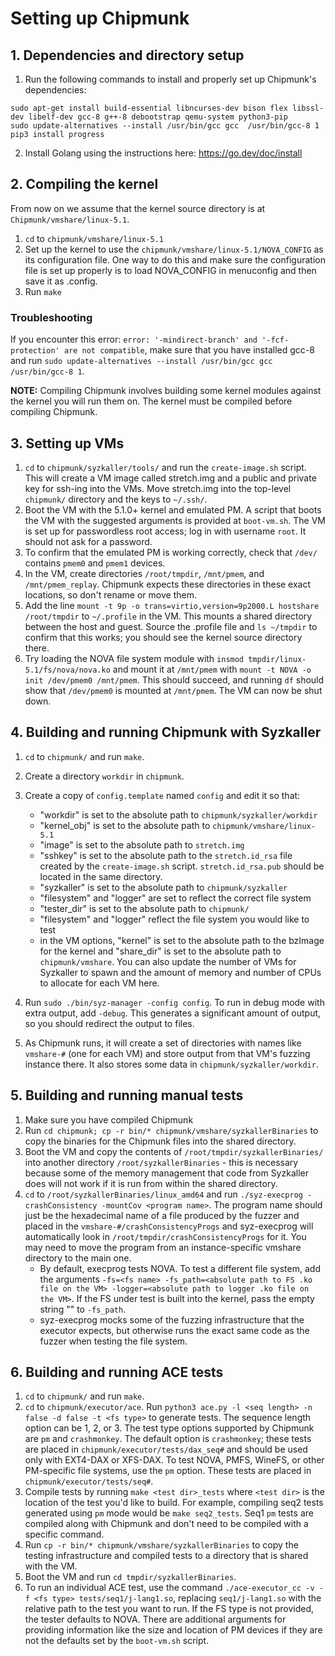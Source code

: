 # Setting up Chipmunk

## 1. Dependencies and directory setup
1. Run the following commands to install and properly set up Chipmunk's dependencies:
```
sudo apt-get install build-essential libncurses-dev bison flex libssl-dev libelf-dev gcc-8 g++-8 debootstrap qemu-system python3-pip 
sudo update-alternatives --install /usr/bin/gcc gcc  /usr/bin/gcc-8 1
pip3 install progress
```
2. Install Golang using the instructions here: https://go.dev/doc/install

## 2. Compiling the kernel
From now on we assume that the kernel source directory is at `Chipmunk/vmshare/linux-5.1`.
1. `cd` to `chipmunk/vmshare/linux-5.1`
2. Set up the kernel to use the `chipmunk/vmshare/linux-5.1/NOVA_CONFIG` as its configuration file. One way to do this and make sure the configuration file is set up properly is to load NOVA_CONFIG in menuconfig and then save it as .config. 
3. Run `make`

### Troubleshooting

If you encounter this error: `error: '-mindirect-branch' and '-fcf-protection' are not compatible`, make sure that you have installed gcc-8 and run `sudo update-alternatives --install /usr/bin/gcc gcc  /usr/bin/gcc-8 1`.

**NOTE:** Compiling Chipmunk involves building some kernel modules against the kernel you will run them on. The kernel must be compiled before compiling Chipmunk.

## 3. Setting up VMs
1. `cd` to `chipmunk/syzkaller/tools/` and run the `create-image.sh` script. This will create a VM image called stretch.img and a public and private key for ssh-ing into the VMs. Move stretch.img into the top-level `chipmunk/` directory and the keys to `~/.ssh/`. 
2. Boot the VM with the 5.1.0+ kernel and emulated PM. A script that boots the VM with the suggested arguments is provided at `boot-vm.sh`. The VM is set up for passwordless root access; log in with username `root`. It should not ask for a password.
3. To confirm that the emulated PM is working correctly, check that `/dev/` contains `pmem0` and `pmem1` devices. 
4. In the VM, create directories `/root/tmpdir`, `/mnt/pmem`, and `/mnt/pmem_replay`. Chipmunk expects these directories in these exact locations, so don't rename or move them. 
5. Add the line `mount -t 9p -o trans=virtio,version=9p2000.L hostshare /root/tmpdir` to `~/.profile` in the VM. This mounts a shared directory between the host and guest. Source the .profile file and `ls ~/tmpdir` to confirm that this works; you should see the kernel source directory there. 
6. Try loading the NOVA file system module with `insmod tmpdir/linux-5.1/fs/nova/nova.ko` and mount it at `/mnt/pmem` with `mount -t NOVA -o init /dev/pmem0 /mnt/pmem`. This should succeed, and running `df` should show that `/dev/pmem0` is mounted at `/mnt/pmem`. The VM can now be shut down.

## 4. Building and running Chipmunk with Syzkaller
1. `cd` to `chipmunk/` and run `make`.
2. Create a directory `workdir` in `chipmunk`.
3. Create a copy of `config.template` named `config` and edit it so that:

    - "workdir" is set to the absolute path to `chipmunk/syzkaller/workdir`
    - "kernel_obj" is set to the absolute path to `chipmunk/vmshare/linux-5.1`
    - "image" is set to the absolute path to `stretch.img`
    - "sshkey" is set to the absolute path to the `stretch.id_rsa` file created by the `create-image.sh` script. `stretch.id_rsa.pub` should be located in the same directory.
    - "syzkaller" is set to the absolute path to `chipmunk/syzkaller`
    - "filesystem" and "logger" are set to reflect the correct file system
    - "tester_dir" is set to the absolute path to `chipmunk/`
    - "filesystem" and "logger" reflect the file system you would like to test
    - in the VM options, "kernel" is set to the absolute path to the bzImage for the kernel and "share_dir" is set to the absolute path to `chipmunk/vmshare`. You can also update the number of VMs for Syzkaller to spawn and the amount of memory and number of CPUs to allocate for each VM here.
4. Run `sudo ./bin/syz-manager -config config`. To run in debug mode with extra output, add `-debug`. This generates a significant amount of output, so you should redirect the output to files.
5. As Chipmunk runs, it will create a set of directories with names like `vmshare-#` (one for each VM) and store output from that VM's fuzzing instance there. It also stores some data in `chipmunk/syzkaller/workdir`.

## 5. Building and running manual tests

1. Make sure you have compiled Chipmunk
2. Run `cd chipmunk; cp -r bin/* chipmunk/vmshare/syzkallerBinaries` to copy the binaries for the Chipmunk files into the shared directory. 
3. Boot the VM and copy the contents of `/root/tmpdir/syzkallerBinaries/` into another directory `/root/syzkallerBinaries` - this is necessary because some of the memory management that code from Syzkaller does will not work if it is run from within the shared directory. 
4. `cd` to `/root/syzkallerBinaries/linux_amd64` and run `./syz-execprog -crashConsistency -mountCov <program name>`. The program name should just be the hexadecimal name of a file produced by the fuzzer and placed in the `vmshare-#/crashConsistencyProgs` and syz-execprog will automatically look in `/root/tmpdir/crashConsistencyProgs` for it. You may need to move the program from an instance-specific vmshare directory to the main one. 
    - By default, execprog tests NOVA. To test a different file system, add the arguments `-fs=<fs name> -fs_path=<absolute path to FS .ko file on the VM> -logger=<absolute path to logger .ko file on the VM>`. If the FS under test is built into the kernel, pass the empty string "" to `-fs_path`.
    - syz-execprog mocks some of the fuzzing infrastructure that the executor expects, but otherwise runs the exact same code as the fuzzer when testing the file system.

## 6. Building and running ACE tests
1. `cd` to `chipmunk/` and run `make`.
2. `cd` to `chipmunk/executor/ace`. Run `python3 ace.py -l <seq length> -n false -d false -t <fs type>` to generate tests. The sequence length option can be 1, 2, or 3. The test type options supported by Chipmunk are `pm` and `crashmonkey`. The default option is `crashmonkey`; these tests are placed in `chipmunk/executor/tests/dax_seq#` and should be used only with EXT4-DAX or XFS-DAX. To test NOVA, PMFS, WineFS, or other PM-specific file systems, use the `pm` option. These tests are placed in `chipmunk/executor/tests/seq#`.
3. Compile tests by running `make <test dir>_tests` where `<test dir>` is the location of the test you'd like to build. For example, compiling seq2 tests generated using `pm` mode would be `make seq2_tests`. Seq1 `pm` tests are compiled along with Chipmunk and don't need to be compiled with a specific command.
4. Run `cp -r bin/* chipmunk/vmshare/syzkallerBinaries` to copy the testing infrastructure and compiled tests to a directory that is shared with the VM.
5. Boot the VM and run `cd tmpdir/syzkallerBinaries`.
6. To run an individual ACE test, use the command `./ace-executor_cc -v -f <fs type> tests/seq1/j-lang1.so`, replacing `seq1/j-lang1.so` with the relative path to the test you want to run. If the FS type is not provided, the tester defaults to NOVA. There are additional arguments for providing information like the size and location of PM devices if they are not the defaults set by the `boot-vm.sh` script.
